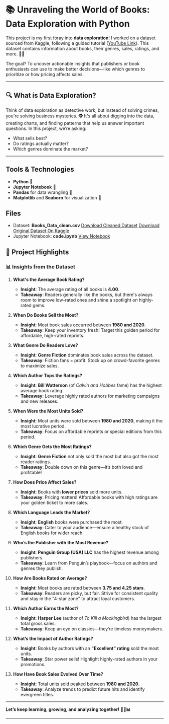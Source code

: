 # 📚 Unraveling the World of Books: Data Exploration with Python

This project is my first foray into **data exploration**! I worked on a dataset sourced from Kaggle, following a guided tutorial ([YouTube Link](https://www.youtube.com/watch?v=rAI4ITRMkTY&list=PLTsu3dft3CWhLHbHTTzvG3Vx8XDWemG17&index=1)). This dataset contains information about books, their genres, sales, ratings, and more. 🧑‍💻  

The goal? To uncover actionable insights that publishers or book enthusiasts can use to make better decisions—like which genres to prioritize or how pricing affects sales.  

---

## 🔍 What is Data Exploration?  
Think of data exploration as detective work, but instead of solving crimes, you're solving business mysteries. 🕵️ It's all about digging into the data, creating charts, and finding patterns that help us answer important questions. In this project, we’re asking:  
- What sells best?  
- Do ratings actually matter?  
- Which genres dominate the market?  

---

## Tools & Technologies
- **Python** 🐍
- **Jupyter Notebook** 📓
- **Pandas** for data wrangling 🧹
- **Matplotlib** and **Seaborn** for visualization 🎨

## Files
- Dataset: **Books_Data_clean.csv** [Download Cleaned Dataset](https://github.com/brian-mutsetsa/Python-Data-Analysis-Portfolio-Project---Book-Sales/edit/main/Books_Data_Clean.xlsx) [Download Original Dataset On Kaggle](https://www.kaggle.com/datasets/thedevastator/books-sales-and-ratings?resource=download)
- Jupyter Notebook: **code.ipynb** [View Notebook](https://github.com/brian-mutsetsa/Python-Data-Analysis-Portfolio-Project---Book-Sales/edit/main/code.ipynb)

## 🎯 Project Highlights  

### 📊 Insights from the Dataset  

1. **What's the Average Book Rating?**  
   - **Insight**: The average rating of all books is **4.00**.  
   - **Takeaway**: Readers generally like the books, but there's always room to improve low-rated ones and shine a spotlight on highly-rated gems.  

2. **When Do Books Sell the Most?**  
   - **Insight**: Most book sales occurred between **1980 and 2020**.  
   - **Takeaway**: Keep your inventory fresh! Target this golden period for affordable, high-rated reprints.  

3. **What Genre Do Readers Love?**  
   - **Insight**: **Genre Fiction** dominates book sales across the dataset.  
   - **Takeaway**: Fiction fans = profit. Stock up on crowd-favorite genres to maximize sales.  

4. **Which Author Tops the Ratings?**  
   - **Insight**: **Bill Watterson** (of *Calvin and Hobbes* fame) has the highest average book rating.  
   - **Takeaway**: Leverage highly rated authors for marketing campaigns and new releases.  

5. **When Were the Most Units Sold?**  
   - **Insight**: Most units were sold between **1980 and 2020**, making it the most lucrative period.  
   - **Takeaway**: Focus on affordable reprints or special editions from this period.  

6. **Which Genre Gets the Most Ratings?**  
   - **Insight**: **Genre Fiction** not only sold the most but also got the most reader ratings.  
   - **Takeaway**: Double down on this genre—it’s both loved and profitable!  

7. **How Does Price Affect Sales?**  
   - **Insight**: Books with **lower prices** sold more units.  
   - **Takeaway**: Pricing matters! Affordable books with high ratings are your golden ticket to more sales.  

8. **Which Language Leads the Market?**  
   - **Insight**: **English** books were purchased the most.  
   - **Takeaway**: Cater to your audience—ensure a healthy stock of English books for wider reach.  

9. **Who’s the Publisher with the Most Revenue?**  
   - **Insight**: **Penguin Group (USA) LLC** has the highest revenue among publishers.  
   - **Takeaway**: Learn from Penguin’s playbook—focus on authors and genres they publish.  

10. **How Are Books Rated on Average?**  
    - **Insight**: Most books are rated between **3.75 and 4.25 stars**.  
    - **Takeaway**: Readers are picky, but fair. Strive for consistent quality and stay in the "4-star zone" to attract loyal customers.

11. **Which Author Earns the Most?**  
    - **Insight**: **Harper Lee** (author of *To Kill a Mockingbird*) has the largest total gross sales.  
    - **Takeaway**: Keep an eye on classics—they’re timeless moneymakers.  

12. **What’s the Impact of Author Ratings?**
    - **Insight**: Books by authors with an **"Excellent" rating** sold the most units.  
    - **Takeaway**: Star power sells! Highlight highly-rated authors in your promotions.  

13. **How Have Book Sales Evolved Over Time?**
    - **Insight**: Total units sold peaked between **1980 and 2020**.  
    - **Takeaway**: Analyze trends to predict future hits and identify evergreen titles.

---

**Let’s keep learning, growing, and analyzing together! 🧑‍💻📊**

---
